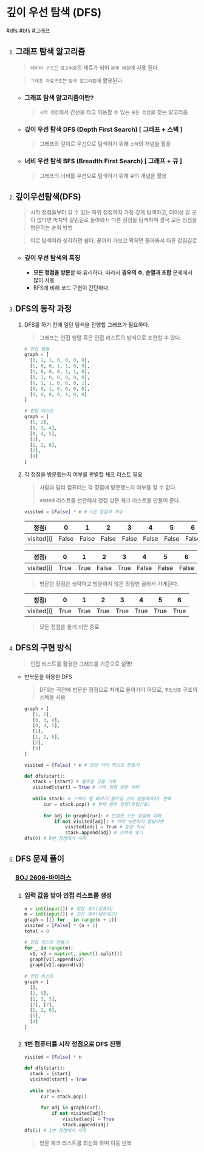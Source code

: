 # 깊이 우선 탐색 (DFS)

#dfs #bfs #그래프

1. ## 그래프 탐색 알고리즘

   > `데이터 구조`는 `알고리즘`의 재료가 되어 `문제 해결`에 사용 된다.

   > `그래프 자료구조`는 `탐색 알고리즘`에 활용된다.

   - ### 그래프 탐색 알고리즘이란?

     > `시작 정점`에서 간선을 타고 이동할 수 있는 `모든 정점`을 찾는 알고리즘

   - ### 깊이 우선 탐색 DFS (Depth First Search) [ 그래프 + 스택 ]

     > 그래프의 깊이르 우선으로 탐색하기 위해 `스택`의 개념을 활용

   - ### 너비 우선 탐색 BFS (Breadth First Search) [ 그래프 + 큐 ]

     > 그래프의 너비를 우선으로 탐색하기 위해 `큐`의 개념을 활용

   

2. ## 깊이우선탐색(DFS)

   > 시작 정점을부터 갈 수 있는 하위 정점까지 가장 깊게 탐색하고, 더이상 갈 곳이 없다면  마지막 갈림길로 돌아와서 다른 정점을 탐색하며 결국 모든 정점을 방문하는 순회 방법

   > 미로 탐색이라 생각하면 쉽다. 끝까지 가보고 막히면 돌아와서 다른 갈림길로

   - ### 깊이 우선 탐색의 특징

     - **모든 정점을 방문**할 때 유리하다. 따라서 **경우의 수**, **순열과 조합** 문제에서 많이 사용
     - BFS에 비해 코드 구현이 간단하다.

   

3. ## DFS의 동작 과정

   1. DFS를 하기 전에 일단 탐색을 진행할 그래프가 필요하다.

      > 그래프는 인접 행렬 혹은 인접 리스트의 방식으로 표현할 수 있다.

      ```python
      # 인접 행렬
      graph = [
      	[0, 1, 1, 0, 0, 0, 0],
      	[1, 0, 0, 1, 1, 0, 0],
      	[1, 0, 0, 0, 1, 1, 0],
      	[0, 1, 0, 0, 0, 0, 0],
      	[0, 1, 1, 0, 0, 0, 1],
      	[0, 0, 1, 0, 0, 0, 0],
      	[0, 0, 0, 0, 1, 0, 0]
      ]
      
      # 인접 리스트
      graph = [
      	[1, 2],
      	[0, 3, 4],
      	[0, 4, 5],
      	[1],
      	[1, 2, 6],
      	[2],
      	[4]
      ]
      ```

   2. 각 정점을 방문했는지 여부를 판별할 체크 리스트 필요

      > 사람과 달리 컴퓨터는 각 정점에 방문했느지 여부를 알 수 없다.
      >
      > visted 리스트를 선언해서 정점 방문 체크 리스트를 만들어 준다.

      ```python
      visited = [False] * n # n은 정점의 개수
      ```

      |   정점i    |   0   |   1   |   2   |   3   |   4   |   5   |   6   |
      | :--------: | :---: | :---: | :---: | :---: | :---: | :---: | :---: |
      | visited[i] | False | False | False | False | False | False | False |

      |   정점i    |  0   |  1   |   2   |  3   |   4   |   5   |   6   |
      | :--------: | :--: | :--: | :---: | :--: | :---: | :---: | :---: |
      | visited[i] | True | True | False | True | False | False | False |
      
      > 방문한 정점은 생략하고 방문하지 않은 정점만 골라서 가게된다.
      
      |   정점i    |  0   |  1   |  2   |  3   |  4   |  5   |  6   |
      | :--------: | :--: | :--: | :--: | :--: | :--: | :--: | :--: |
      | visited[i] | True | True | True | True | True | True | True |
      
      > 모든 정점을 돌게 되면 종료

   

4. ## DFS의 구현 방식

   > 인접 리스트를 활용한 그래프를 기준으로 설명!

   - 반복문을 이용한 DFS

     > DFS는 직전에 방문한 정점으로 차례로 돌아가야 하므로, `후입선출` 구조의 스택을 사용

     ```python
     graph = [
     	[1, 2],
     	[0, 3, 4],
     	[0, 4, 5],
     	[1],
     	[1, 2, 6],
     	[2],
     	[4]
     ]
     
     visited = [False] * n # 방문 처리 리스트 만들기
     
     def dfs(start):
     	stack = [start] # 돌아갈 곳을 기록
     	visited[start] = True # 시작 정점 방문 처리
         
     	while stack: # 스택이 빌 때까지(돌아갈 곳이 없을때까지) 반복
     		cur = stack.pop() # 현재 방문 정점(후입선출)
             
     		for adj in graph[cur]: # 인접한 모든 정점에 대해
     			if not visited[adj]: # 아직 방문하지 않았다면
     				visited[adj] = True # 방문 처리
     				stack.append(adj) # 스택에 넣기
     dfs(0) # 0번 정점에서 시작
     ```

     

5. ## DFS 문제 풀이

   ### [BOJ 2606-바이러스](https://www.acmicpc.net/problem/2606)

   

   1. ### 입력 값을 받아 인접 리스트를 생성

      ```python
      n = int(input()) # 정점 개수(컴퓨터)
      m = int(input()) # 간선 개수(네트워크)
      graph = [[] for _ in range(n + 1)]
      visited = [False] * (n + 1)
      total = 0
      
      # 인접 리스트 만들기
      for _ in range(m):
      	v1, v2 = map(int, input().split())
      	graph[v1].append(v2)
      	graph[v2].append(v1)
          
      # 인접 리스트
      graph = [
      	[],
      	[2, 5],
      	[1, 3, 5],
      	[2], [7],
      	[1, 2, 6],
      	[5],
      	[4]
      ]
      ```

   2. ### 1번 컴퓨터를 시작 정점으로 DFS 진행

      ```python
      visited = [False] * n
      
      def dfs(start):
      	stack = [start]
      	visited[start] = True
          
      	while stack:
      		cur = stack.pop()
              
      		for adj in graph[cur]:
      			if not visited[adj]:
      				visited[adj] = True
      				stack.append(adj)
      dfs(1) # 1번 정점에서 시작
      ```

      > 방문 체크 리스트를 최신화 하며 이동 반복

